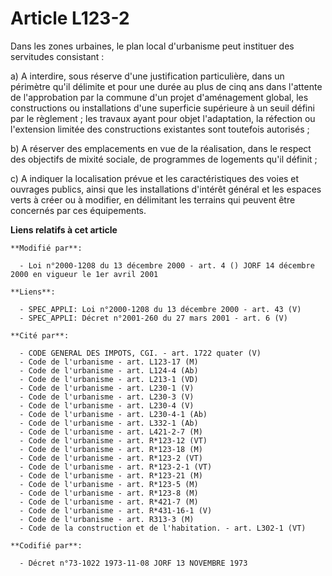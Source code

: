 # Article L123-2

Dans les zones urbaines, le plan local d'urbanisme peut instituer des servitudes consistant :

a) A interdire, sous réserve d'une justification particulière, dans un périmètre qu'il délimite et pour une durée au plus de
cinq ans dans l'attente de l'approbation par la commune d'un projet d'aménagement global, les constructions ou installations
d'une superficie supérieure à un seuil défini par le règlement ; les travaux ayant pour objet l'adaptation, la réfection ou
l'extension limitée des constructions existantes sont toutefois autorisés ;

b) A réserver des emplacements en vue de la réalisation, dans le respect des objectifs de mixité sociale, de programmes de
logements qu'il définit ;

c) A indiquer la localisation prévue et les caractéristiques des voies et ouvrages publics, ainsi que les installations
d'intérêt général et les espaces verts à créer ou à modifier, en délimitant les terrains qui peuvent être concernés par ces
équipements.

**Liens relatifs à cet article**

	**Modifié par**:

	  - Loi n°2000-1208 du 13 décembre 2000 - art. 4 () JORF 14 décembre 2000 en vigueur le 1er avril 2001

	**Liens**:

	  - SPEC_APPLI: Loi n°2000-1208 du 13 décembre 2000 - art. 43 (V)
	  - SPEC_APPLI: Décret n°2001-260 du 27 mars 2001 - art. 6 (V)

	**Cité par**:

	  - CODE GENERAL DES IMPOTS, CGI. - art. 1722 quater (V)
	  - Code de l'urbanisme - art. L123-17 (M)
	  - Code de l'urbanisme - art. L124-4 (Ab)
	  - Code de l'urbanisme - art. L213-1 (VD)
	  - Code de l'urbanisme - art. L230-1 (V)
	  - Code de l'urbanisme - art. L230-3 (V)
	  - Code de l'urbanisme - art. L230-4 (V)
	  - Code de l'urbanisme - art. L230-4-1 (Ab)
	  - Code de l'urbanisme - art. L332-1 (Ab)
	  - Code de l'urbanisme - art. L421-2-7 (M)
	  - Code de l'urbanisme - art. R*123-12 (VT)
	  - Code de l'urbanisme - art. R*123-18 (M)
	  - Code de l'urbanisme - art. R*123-2 (VT)
	  - Code de l'urbanisme - art. R*123-2-1 (VT)
	  - Code de l'urbanisme - art. R*123-21 (M)
	  - Code de l'urbanisme - art. R*123-5 (M)
	  - Code de l'urbanisme - art. R*123-8 (M)
	  - Code de l'urbanisme - art. R*421-7 (M)
	  - Code de l'urbanisme - art. R*431-16-1 (V)
	  - Code de l'urbanisme - art. R313-3 (M)
	  - Code de la construction et de l'habitation. - art. L302-1 (VT)

	**Codifié par**:

	  - Décret n°73-1022 1973-11-08 JORF 13 NOVEMBRE 1973
